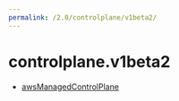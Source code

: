 ```yaml
---
permalink: /2.0/controlplane/v1beta2/
---
```


# controlplane.v1beta2



* [awsManagedControlPlane](awsManagedControlPlane.md)
